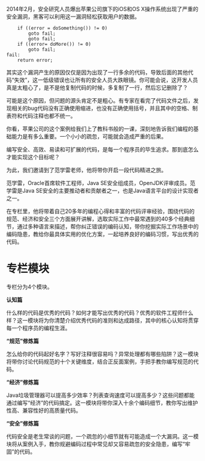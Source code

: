 2014年2月，安全研究人员爆出苹果公司旗下的iOS和OS X操作系统出现了严重的安全漏洞，黑客可以利用这一漏洞轻松获取用户的数据。

```
    if ((error = doSomething()) != 0)
        goto fail;         
        goto fail;    
    if ((error= doMore()) != 0)        
        goto fail;
fail:    
    return error;
```

其实这个漏洞产生的原因仅仅是因为出现了一行多余的代码，导致后面的其他代码“失效”，这一低级错误也让所有的安全人员大跌眼镜。你可能会说，这开发人员真是太粗心了，是不是他复制代码的时候，多复制了一行，然后忘记删除了？

可能是这个原因，但问题的源头肯定不是粗心。有专家在看完了代码文件之后，发现相关的bug代码没有正确使用缩进，也没有正确使用括号，并且其中的空格、制表符和代码注释也都不统一。

你看，苹果公司的这个案例给我们上了教科书般的一课，深刻地告诉我们编程的基础能力是有多么重要。一个小小的疏忽，可能就会造成严重的后果。

编写安全、高效、易读和可扩展的代码，是每一个程序员的毕生追求。那到底怎么才能实现这个目标呢？

为此，我们邀请到了范学雷老师，他将带你开启一段代码精进之旅。

范学雷，Oracle首席软件工程师，Java SE安全组成员，OpenJDK评审成员。范学雷是Java SE安全的主要推动者和贡献者之一，也是Java语言平台的设计实现者之一。

在专栏里，他将带着自己20多年的编程心得和丰富的代码评审经验，围绕代码的规范、经济和安全三个方面展开讲解，选取实际工作中最常遇到的40多个经典细节，通过多种语言来描述，帮你纠正错误的编码认知，带你挖掘实际工作场景中的编码隐患，教给你最具体实用的优化方案，一起培养良好的编码习惯，写出优秀的代码。

# 专栏模块

专栏分为4个模块。

**认知篇**

什么样的代码是优秀的代码？如何才能写出优秀的代码？优秀的软件工程师什么样？这一模块将为你清楚介绍优秀代码的准则和达成路径，其中的核心认知将贯穿每一个程序员的编程生涯。

**“规范”修炼篇**

怎么给你的代码起好名字？写好注释很容易吗？异常处理都有哪些陷阱？这一模块将带你讨论代码规范的十个关键维度，结合正反面案例，手把手教你编写规范的代码。

**“经济”修炼篇**

Java垃圾管理器可以提高多少效率？列表查询速度可以提高多少？这些问题都能通过编写“经济”的代码搞定。这一模块将带你深入十余个编码细节，教你写出维护性高、兼容性好的高质量代码。

**“安全”修炼篇**

代码安全是老生常谈的问题，一个疏忽的小细节就有可能造成一个大漏洞。这一模块将从案例入手，教你规避编码过程中常见却又容易疏忽的安全隐患，编写“牢固”的代码。